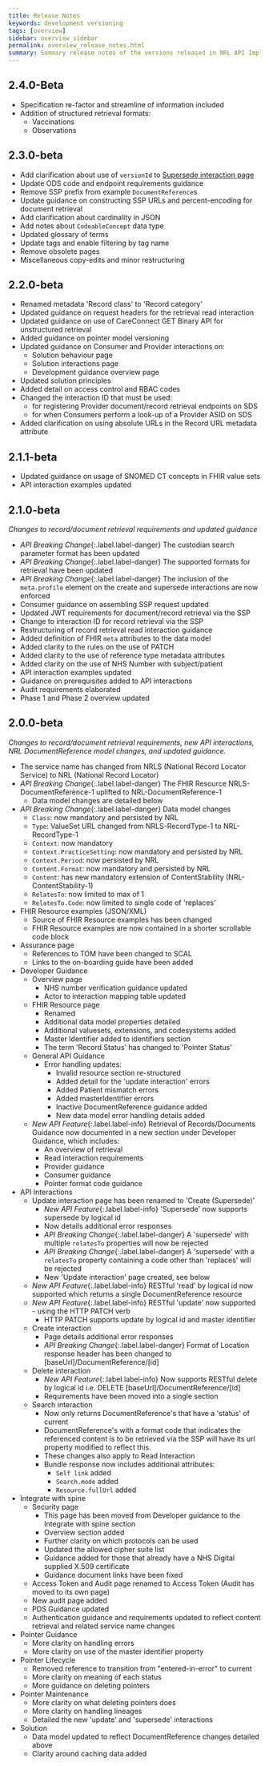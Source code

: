 ```yaml
---
title: Release Notes
keywords: development versioning
tags: [overview]
sidebar: overview_sidebar
permalink: overview_release_notes.html
summary: Summary release notes of the versions released in NRL API Implementation Guide
---
```


## 2.4.0-Beta
- Specification re-factor and streamline of information included
- Addition of structured retrieval formats:
   - Vaccinations
   - Observations


## 2.3.0-beta

- Add clarification about use of `versionId` to [Supersede interaction page](api_interaction_supersede.html)
- Update ODS code and endpoint requirements guidance
- Remove SSP prefix from example `DocumentReference`s
- Update guidance on constructing SSP URLs and percent-encoding for document retrieval 
- Add clarification about cardinality in JSON
- Add notes about `CodeableConcept` data type
- Updated glossary of terms
- Update tags and enable filtering by tag name
- Remove obsolete pages
- Miscellaneous copy-edits and minor restructuring

## 2.2.0-beta
 - Renamed metadata 'Record class' to 'Record category'
 - Updated guidance on request headers for the retrieval read interaction
 - Updated guidance on use of CareConnect GET Binary API for unstructured retrieval
 - Added guidance on pointer model versioning
 - Updated guidance on Consumer and Provider interactions on:
    - Solution behaviour page
    - Solution interactions page
    - Development guidance overview page
 - Updated solution principles
 - Added detail on access control and RBAC codes
 - Changed the interaction ID that must be used:
    - for registering Provider document/record retrieval endpoints on SDS
    - for when Consumers perform a look-up of a Provider ASID on SDS
 - Added clarification on using absolute URLs in the Record URL metadata attribute

## 2.1.1-beta
 - Updated guidance on usage of SNOMED CT concepts in FHIR value sets
 - API interaction examples updated

## 2.1.0-beta
*Changes to record/document retrieval requirements and updated guidance*
 - *API Breaking Change*{:.label.label-danger} The custodian search parameter format has been updated
 - *API Breaking Change*{:.label.label-danger} The supported formats for retrieval have been updated
 - *API Breaking Change*{:.label.label-danger} The inclusion of the `meta.profile` element on the create and supersede interactions are now enforced
 - Consumer guidance on assembling SSP request updated
 - Updated JWT requirements for document/record retrieval via the SSP
 - Change to interaction ID for record retrieval via the SSP
 - Restructuring of record retrieval read interaction guidance
 - Added definition of FHIR `meta` attributes to the data model
 - Added clarity to the rules on the use of PATCH
 - Added clarity to the use of reference type metadata attributes
 - Added clarity on the use of NHS Number with subject/patient
 - API interaction examples updated
 - Guidance on prerequisites added to API interactions
 - Audit requirements elaborated
 - Phase 1 and Phase 2 overview updated

## 2.0.0-beta
*Changes to record/document retrieval requirements, new API interactions, NRL DocumentReference model changes, and updated guidance.*
  - The service name has changed from NRLS (National Record Locator Service) to NRL (National Record Locator)
  - *API Breaking Change*{:.label.label-danger} The FHIR Resource NRLS-DocumentReference-1 uplifted to NRL-DocumentReference-1
    - Data model changes are detailed below
  - *API Breaking Change*{:.label.label-danger} Data model changes 
    - `Class`: now mandatory and persisted by NRL
    - `Type`: ValueSet URL changed from NRLS-RecordType-1 to NRL-RecordType-1
    - `Context`: now mandatory
    - `Context.PracticeSetting`: now mandatory and persisted by NRL
    - `Context.Period`: now persisted by NRL
    - `Content.Format`: now mandatory and persisted by NRL
    - `Content`: has new mandatory extension of ContentStability (NRL-ContentStability-1)
    - `RelatesTo`: now limited to max of 1
    - `RelatesTo.Code`: now limited to single code of 'replaces'
  - FHIR Resource examples (JSON/XML)
    -	Source of FHIR Resource examples has been changed
    -	FHIR Resource examples are now contained in a shorter scrollable code block
  -	Assurance page
    -	References to TOM have been changed to SCAL 
    -	Links to the on-boarding guide have been added
  -	Developer Guidance 
      -	Overview page 
          -	NHS number verification guidance updated 
          -	Actor to interaction mapping table updated 
      - FHIR Resource page 
          - Renamed
          - Additional data model properties detailed
          - Additional valuesets, extensions, and codesystems added
          -	Master Identifier added to identifiers section
          -	The term 'Record Status' has changed to 'Pointer Status'
      -	General API Guidance 
          -	Error handling updates: 
              -	Invalid resource section re-structured
              -	Added detail for the 'update interaction' errors
              -	Added Patient mismatch errors
              -	Added masterIdentifier errors
              -	Inactive DocumentReference guidance added
              -	New data model error handling details added
      -	*New API Feature*{:.label.label-info} Retrieval of Records/Documents Guidance now documented in a new section under Developer Guidance, which includes:
          - An overview of retrieval
          - Read interaction requirements
          - Provider guidance
          - Consumer guidance
          - Pointer format code guidance
  -	API Interactions
    - Update interaction page has been renamed to 'Create (Supersede)'
        -	*New API Feature*{:.label.label-info} 'Supersede' now supports supersede by logical id
        -	Now details additional error responses
        -	*API Breaking Change*{:.label.label-danger} A 'supersede' with multiple `relatesTo` properties will now be rejected
        -	*API Breaking Change*{:.label.label-danger} A 'supersede' with a `relatesTo` property containing a code other than 'replaces' will be rejected
        -	New 'Update interaction' page created, see below
    -	*New API Feature*{:.label.label-info} RESTful 'read' by logical id now supported which returns a single DocumentReference resource
    -	*New API Feature*{:.label.label-info} RESTful 'update' now supported - using the HTTP PATCH verb
        -	HTTP PATCH supports update by logical id and master identifier
    -	Create interaction 
        - Page details additional error responses
        - *API Breaking Change*{:.label.label-danger} Format of Location response header has been changed to [baseUrl]/DocumentReference/[id]
    -	Delete interaction  
        -	*New API Feature*{:.label.label-info} Now supports RESTful delete by logical id i.e. DELETE [baseUrl]/DocumentReference/[id]
        -	Requirements have been moved into a single section
    -	Search interaction  
        -	Now only returns DocumentReference's that have a 'status' of current
        -	DocumentReference's with a format code that indicates the referenced content is to be retrieved via the SSP will have its url property modified to reflect this.
        -	These changes also apply to Read Interaction
        -	Bundle response now includes additional attributes:
            -	`Self link` added
            -	`Search.mode` added
            -	`Resource.fullUrl` added
  -	Integrate with spine
    -	Security page 
        -	This page has been moved from Developer guidance to the Integrate with spine section
        -	Overview section added
        -	Further clarity on which protocols can be used
        -	Updated the allowed cipher suite list
        -	Guidance added for those that already have a NHS Digital supplied X.509 certificate
        -	Guidance document links have been fixed
    -	Access Token and Audit page renamed to Access Token (Audit has moved to its own page)
    -	New audit page added
    -	PDS Guidance updated
    -	Authentication guidance and requirements updated to reflect content retrieval and related service name changes
  - Pointer Guidance
    -	More clarity on handling errors
    -	More clarity on use of the master identifier property
  -	Pointer Lifecycle
    -	Removed reference to transition from "entered-in-error" to current
    -	More clarity on meaning of each status
    -	More guidance on deleting pointers
  -	Pointer Maintenance
    -	More clarity on what deleting pointers does
    -	More clarity on handling lineages
    -	Detailed the new 'update' and 'supersede' interactions
  -	Solution
    -	Data model updated to reflect DocumentReference changes detailed above
    -	Clarity around caching data added
